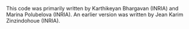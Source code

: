 This code was primarily written by Karthikeyan Bhargavan (INRIA) and Marina Polubelova (INRIA).
An earlier version was written by Jean Karim Zinzindohoue (INRIA).